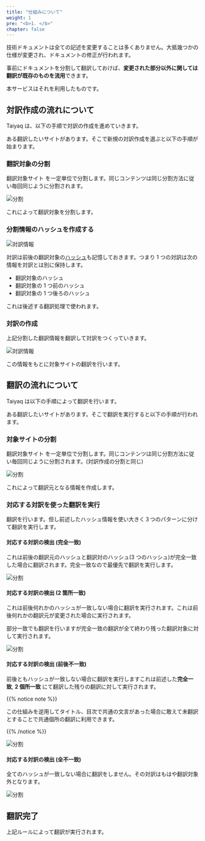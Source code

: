 ```yaml
---
title: "仕組みについて"
weight: 1
pre: "<b>1. </b>"
chapter: false
---
```


技術ドキュメントは全ての記述を変更することは多くありません。大抵幾つかの仕様が変更され、ドキュメントの修正が行われます。

事前にドキュメントを分割して翻訳しておけば、**変更された部分以外に関しては翻訳が既存のものを流用**できます。

本サービスはそれを利用したものです。

## 対訳作成の流れについて

Taiyaq は、以下の手順で対訳の作成を進めていきます。

ある翻訳したいサイトがあります。そこで新規の対訳作成を選ぶと以下の手順が始まります。

### 翻訳対象の分割

翻訳対象サイト を一定単位で分割します。同じコンテンツは同じ分割方法に従い毎回同じように分割されます。

![分割](images/concept01.png?width=30pc)

これによって翻訳対象を分割します。

### 分割情報のハッシュを作成する

![対訳情報](images/concept02.png?width=30pc)

対訳は前後の翻訳対象の[ハッシュ](https://ja.wikipedia.org/wiki/%E3%83%8F%E3%83%83%E3%82%B7%E3%83%A5%E9%96%A2%E6%95%B0)も記憶しておきます。つまり 1 つの対訳は次の情報を対訳とは別に保持します。

* 翻訳対象のハッシュ
* 翻訳対象の 1 つ前のハッシュ
* 翻訳対象の 1 つ後ろのハッシュ

これは後述する翻訳処理で使われます。

### 対訳の作成

上記分割した翻訳情報を翻訳して対訳をつくっていきます。

![対訳情報](images/concept03.png?width=30pc)

この情報をもとに対象サイトの翻訳を行います。

## 翻訳の流れについて

Taiyaq は以下の手順によって翻訳を行います。

ある翻訳したいサイトがあります。そこで翻訳を実行すると以下の手順が行われます。

### 対象サイトの分割

翻訳対象サイト を一定単位で分割します。同じコンテンツは同じ分割方法に従い毎回同じように分割されます。(対訳作成の分割と同じ)

![分割](images/concept04.png?width=30pc)

これによって翻訳元となる情報を作成します。

### 対応する対訳を使った翻訳を実行

翻訳を行います。但し前述したハッシュ情報を使い大きく３つのパターンに分けて翻訳を実行します。

#### 対応する対訳の検出 (完全一致)

これは前後の翻訳元のハッシュと翻訳対のハッシュ(3 つのハッシュ)が完全一致した場合に翻訳されます。完全一致なので最優先で翻訳を実行します。

![分割](images/concept05.png?width=30pc)

#### 対応する対訳の検出 (2 箇所一致)

これは前後何れかのハッシュが一致しない場合に翻訳を実行されます。これは前後何れかの翻訳元が変更された場合に実行されます。

部分一致でも翻訳を行いますが完全一致の翻訳が全て終わり残った翻訳対象に対して実行されます。

![分割](images/concept06.png?width=30pc)

#### 対応する対訳の検出 (前後不一致)

前後ともハッシュが一致しない場合に翻訳を実行しますこれは前述した**完全一致**, **2 個所一致** にて翻訳した残りの翻訳に対して実行されます。

{{% notice note %}}

この仕組みを逆用してタイトル、目次で共通の文言があった場合に敢えて未翻訳とすることで共通個所の翻訳に利用できます。

{{% /notice %}}

![分割](images/concept07.png?width=30pc)

#### 対応する対訳の検出 (全不一致)

全てのハッシュが一致しない場合に翻訳をしません。その対訳はもはや翻訳対象外となります。

![分割](images/concept08.png?width=30pc)

## 翻訳完了

上記ルールによって翻訳が実行されます。
